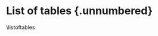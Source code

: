 # List of tables {.unnumbered}

<!-- 
For me, this was the only drawback of writing in Markdown: it is not possible to add a short caption to figures and tables. This means that the \listoftables and \listoffigures commands will generate lists using the full titles, which is probably isn't what you want. For now, the solution is to create the lists manually, when everything else is finished.
-->

\listoftables

<!--
Table 5.1  This is an example table . . .               \hfill{pp}  
Table x.x  Short title of the figure . . .              \hfill{pp}  
-->



